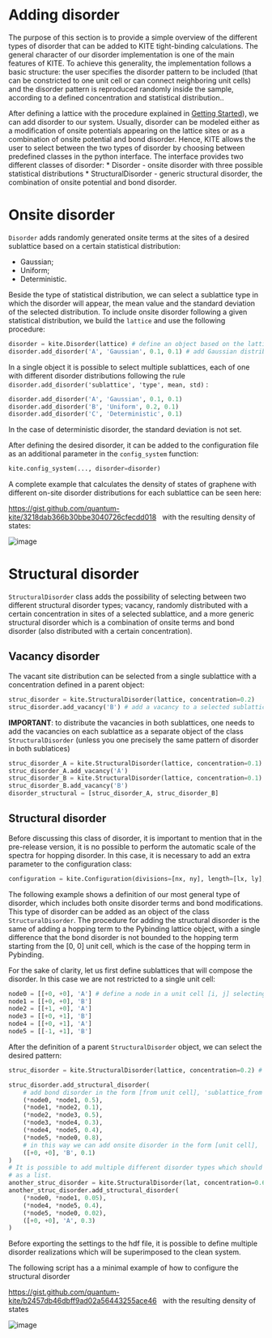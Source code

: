 # Adding disorder

The purpose of this section is to provide a simple overview of the different types of disorder that can be added to KITE tight-binding calculations. The general character of our disorder implementation is one of the main features of KITE. To achieve this generality, the implementation follows a basic structure: the user specifies the disorder pattern to be included (that can be constricted to one unit cell or can connect neighboring unit cells) and the disorder pattern is reproduced randomly inside the sample, according to a defined concentration and statistical distribution..

After defining a lattice with the procedure explained in [Getting Started][1]), we can add disorder to our system. Usually, disorder can be modeled either as a modification of onsite potentials appearing on the lattice sites or as a combination of onsite potential and bond disorder. Hence, KITE allows the user to select between the two types of disorder by choosing between predefined classes in the python interface. The interface provides two different classes of disorder: * Disorder - onsite disorder with three possible statistical distributions * StructuralDisorder - generic structural disorder, the combination of onsite potential and bond disorder.

# Onsite disorder

`Disorder` adds randomly generated onsite terms at the sites of a desired sublattice based on a certain statistical distribution:

* Gaussian;
* Uniform;
* Deterministic.

Beside the type of statistical distribution, we can select a sublattice type in which the disorder will appear, the mean value and the standard deviation of the selected distribution. To include onsite disorder following a given statistical distribution, we build the `lattice` and use the following procedure:
``` python
disorder = kite.Disorder(lattice) # define an object based on the lattice
disorder.add_disorder('A', 'Gaussian', 0.1, 0.1) # add Gaussian distributed disorder at all sites of a selected sublattice
```
In a single object it is possible to select multiple sublattices, each of one with different disorder distributions following the rule `disorder.add_disorder('sublattice', 'type', mean, std)` :
``` python
disorder.add_disorder('A', 'Gaussian', 0.1, 0.1)
disorder.add_disorder('B', 'Uniform', 0.2, 0.1)
disorder.add_disorder('C', 'Deterministic', 0.1)
```
In the case of deterministic disorder, the standard deviation is not set.

After defining the desired disorder, it can be added to the configuration file as an additional parameter in the `config_system` function:
``` python
kite.config_system(..., disorder=disorder)
```
A complete example that calculates the density of states of graphene with different on-site disorder distributions for each sublattice can be seen here:

https://gist.github.com/quantum-kite/3218dab366b30bbe3040726cfecdd018
 
with the resulting density of states:

![image][2]

# Structural disorder

`StructuralDisorder` class adds the possibility of selecting between two different structural disorder types; vacancy, randomly distributed with a certain concentration in sites of a selected sublattice, and a more generic structural disorder which is a combination of onsite terms and bond disorder (also distributed with a certain concentration).

## Vacancy disorder

The vacant site distribution can be selected from a single sublattice with a concentration defined in a parent object:
``` python
struc_disorder = kite.StructuralDisorder(lattice, concentration=0.2)
struc_disorder.add_vacancy('B') # add a vacancy to a selected sublattice
```
**IMPORTANT**: to distribute the vacancies in both sublattices, one needs to add the vacancies on each sublattice as a separate object of the class `StructuralDisorder` (unless you one precisely the same pattern of disorder in both sublatices)
``` python
struc_disorder_A = kite.StructuralDisorder(lattice, concentration=0.1)
struc_disorder_A.add_vacancy('A')
struc_disorder_B = kite.StructuralDisorder(lattice, concentration=0.1)
struc_disorder_B.add_vacancy('B')
disorder_structural = [struc_disorder_A, struc_disorder_B]
```
## Structural disorder

Before discussing this class of disorder, it is important to mention that in the pre-release version, it is no possible to perform the automatic scale of the spectra for hopping disorder. In this case, it is necessary to add an extra parameter to the configuration class:
``` python
configuration = kite.Configuration(divisions=[nx, ny], length=[lx, ly], boundaries=[True, True],is_complex=False, precision=1,spectrum_range=[-10, 10])
```
The following example shows a definition of our most general type of disorder, which includes both onsite disorder terms and bond modifications. This type of disorder can be added as an object of the class `StructuralDisorder`. The procedure for adding the structural disorder is the same of adding a hopping term to the Pybinding lattice object, with a single difference that the bond disorder is not bounded to the hopping term starting from the [0, 0] unit cell, which is the case of the hopping term in Pybinding.

For the sake of clarity, let us first define sublattices that will compose the disorder. In this case we are not restricted to a single unit cell:
``` python
node0 = [[+0, +0], 'A'] # define a node in a unit cell [i, j] selecting a single sublattice
node1 = [[+0, +0], 'B']
node2 = [[+1, +0], 'A']
node3 = [[+0, +1], 'B']
node4 = [[+0, +1], 'A']
node5 = [[-1, +1], 'B']
```
After the definition of a parent `StructuralDisorder` object, we can select the desired pattern:
``` python
struc_disorder = kite.StructuralDisorder(lattice, concentration=0.2) # define an object based on the lattice with a certain concentration

struc_disorder.add_structural_disorder(
    # add bond disorder in the form [from unit cell], 'sublattice_from', [to_unit_cell], 'sublattice_to', value:
    (*node0, *node1, 0.5),
    (*node1, *node2, 0.1),
    (*node2, *node3, 0.5),
    (*node3, *node4, 0.3),
    (*node4, *node5, 0.4),
    (*node5, *node0, 0.8),
    # in this way we can add onsite disorder in the form [unit cell], 'sublattice', value
    ([+0, +0], 'B', 0.1)
)
# It is possible to add multiple different disorder types which should be forwarded to the config_system function
# as a list.
another_struc_disorder = kite.StructuralDisorder(lat, concentration=0.6)
another_struc_disorder.add_structural_disorder(
    (*node0, *node1, 0.05),
    (*node4, *node5, 0.4),
    (*node5, *node0, 0.02),
    ([+0, +0], 'A', 0.3)
)
```
Before exporting the settings to the hdf file, it is possible to define multiple disorder realizations which will be superimposed to the clean system.

The following script has a a minimal example of how to configure the structural disorder

https://gist.github.com/quantum-kite/b2457db46dbff9ad02a56443255ace46
 
with the resulting density of states

![image][3]

[1]: https://quantum-kite.com/category/getting-started/
[2]: https://user-images.githubusercontent.com/39924384/40952018-074082ca-6850-11e8-9510-b10bfd5efccb.png
[3]: https://user-images.githubusercontent.com/39924384/40953908-5582c346-6858-11e8-80ed-3e86cbf6f299.png
